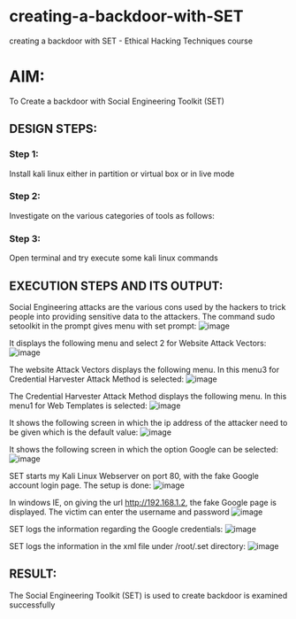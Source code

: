 # creating-a-backdoor-with-SET
creating a backdoor with SET - Ethical Hacking Techniques course

# AIM:
To Create a backdoor with Social Engineering Toolkit (SET)

## DESIGN STEPS:

### Step 1:

Install kali linux either in partition or virtual box or in live mode


### Step 2:

Investigate on the various categories of tools as follows:

### Step 3:

Open terminal and try execute some kali linux commands

## EXECUTION STEPS AND ITS OUTPUT:
Social Engineering attacks are the various cons used by the hackers to trick people into providing sensitive data to the attackers. 
The command sudo setoolkit in the prompt gives menu with set prompt:
![image](https://github.com/user-attachments/assets/b3baad1a-11de-49e8-99c0-1bb9ff3a7940)

 It displays the following menu and select 2 for Website Attack Vectors:
 ![image](https://github.com/user-attachments/assets/ac9c5592-bf19-4a93-868f-aefa85ba8d69)
 
 The website Attack Vectors displays the following menu. In this menu3 for Credential Harvester Attack Method is selected:
![image](https://github.com/user-attachments/assets/a31420c0-6e16-446d-b6da-7ad7789034f2)

The Credential Harvester Attack Method displays the following menu. In this menu1 for Web Templates is selected:
![image](https://github.com/user-attachments/assets/cc20b877-12c8-42a3-a802-d919043336e7)

It shows the following screen in which the ip address of the attacker need to be given which is the default value: 
![image](https://github.com/user-attachments/assets/f6314e0b-3256-49a7-98a1-f1a9d39820bf)

It shows the following screen in which the option Google can be selected:
![image](https://github.com/user-attachments/assets/5a2d64a8-56e4-4f58-88fe-8f9e5a568b81)

SET starts my Kali Linux Webserver on port 80, with the fake Google account login page. The setup is done:
![image](https://github.com/user-attachments/assets/238e9e69-5ee4-437f-a9c0-1d5dc07470de)

In windows IE, on giving the url http://192.168.1.2, the fake Google page is displayed. The victim can enter the username and password
![image](https://github.com/user-attachments/assets/e632908b-bfdd-4391-8b94-518dca7047f9)

SET logs the information regarding the Google credentials:
![image](https://github.com/user-attachments/assets/2b8a0ded-5a36-4fe5-8ee2-47ebcdbef4de)

SET logs the information in the xml file under /root/.set directory:
![image](https://github.com/user-attachments/assets/bbdf3e3e-74ae-44f3-b868-9b5b9a85ebb7)

## RESULT:
The Social Engineering Toolkit (SET) is used to create backdoor is  examined successfully
